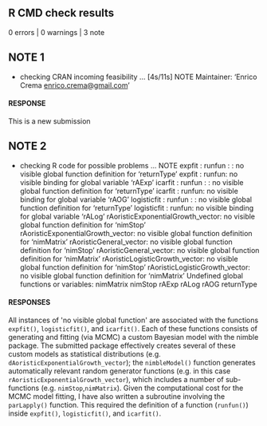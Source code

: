 ## R CMD check results

0 errors | 0 warnings | 3 note

## NOTE 1
* checking CRAN incoming feasibility ... [4s/11s] NOTE
Maintainer: ‘Enrico Crema <enrico.crema@gmail.com>’

#### RESPONSE
This is a new submission

## NOTE 2

* checking R code for possible problems ... NOTE
expfit : runfun : <anonymous>: no visible global function definition
  for ‘returnType’
expfit : runfun: no visible binding for global variable ‘rAExp’
icarfit : runfun : <anonymous>: no visible global function definition
  for ‘returnType’
icarfit : runfun: no visible binding for global variable ‘rAOG’
logisticfit : runfun : <anonymous>: no visible global function
  definition for ‘returnType’
logisticfit : runfun: no visible binding for global variable ‘rALog’
rAoristicExponentialGrowth_vector: no visible global function
  definition for ‘nimStop’
rAoristicExponentialGrowth_vector: no visible global function
  definition for ‘nimMatrix’
rAoristicGeneral_vector: no visible global function definition for
  ‘nimStop’
rAoristicGeneral_vector: no visible global function definition for
  ‘nimMatrix’
rAoristicLogisticGrowth_vector: no visible global function definition
  for ‘nimStop’
rAoristicLogisticGrowth_vector: no visible global function definition
  for ‘nimMatrix’
Undefined global functions or variables:
  nimMatrix nimStop rAExp rALog rAOG returnType

#### RESPONSES
All instances of 'no visible global function' are associated with the functions `expfit()`, `logisticfit()`, and `icarfit()`. 
Each of these functions consists of generating and fitting (via MCMC) a custom Bayesian model with the nimble package. 
The submitted package effectively creates several of these custom models as statistical distributions (e.g. `dAoristicExponentialGrowth_vector`); the `nimbleModel()` function generates automatically relevant random generator functions (e.g. in this case `rAoristicExponentialGrowth_vector`), which includes a number of sub-functions (e.g. `nimStop`,`nimMatrix`). 
Given the computational cost for the MCMC model fitting, I have also written a subroutine involving the `parLapply()` function. This required the definition of a function (`runfun()`) inside `expfit()`, `logisticfit()`, and `icarfit()`.




